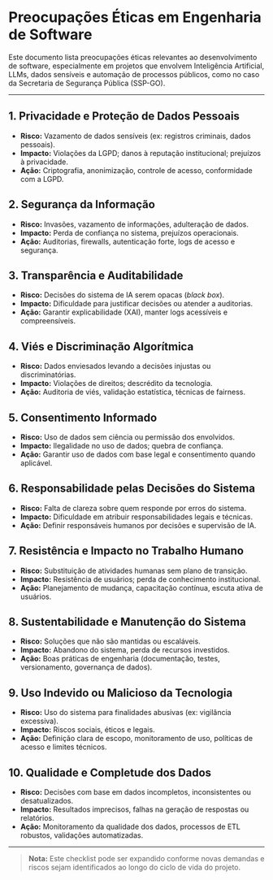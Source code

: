 # Preocupações Éticas em Engenharia de Software

Este documento lista preocupações éticas relevantes ao desenvolvimento de software, especialmente em projetos que envolvem Inteligência Artificial, LLMs, dados sensíveis e automação de processos públicos, como no caso da Secretaria de Segurança Pública (SSP-GO).

---

## 1. Privacidade e Proteção de Dados Pessoais
- **Risco:** Vazamento de dados sensíveis (ex: registros criminais, dados pessoais).
- **Impacto:** Violações da LGPD; danos à reputação institucional; prejuízos à privacidade.
- **Ação:** Criptografia, anonimização, controle de acesso, conformidade com a LGPD.

## 2. Segurança da Informação
- **Risco:** Invasões, vazamento de informações, adulteração de dados.
- **Impacto:** Perda de confiança no sistema, prejuízos operacionais.
- **Ação:** Auditorias, firewalls, autenticação forte, logs de acesso e segurança.

## 3. Transparência e Auditabilidade
- **Risco:** Decisões do sistema de IA serem opacas (*black box*).
- **Impacto:** Dificuldade para justificar decisões ou atender a auditorias.
- **Ação:** Garantir explicabilidade (XAI), manter logs acessíveis e compreensíveis.

## 4. Viés e Discriminação Algorítmica
- **Risco:** Dados enviesados levando a decisões injustas ou discriminatórias.
- **Impacto:** Violações de direitos; descrédito da tecnologia.
- **Ação:** Auditoria de viés, validação estatística, técnicas de fairness.

## 5. Consentimento Informado
- **Risco:** Uso de dados sem ciência ou permissão dos envolvidos.
- **Impacto:** Ilegalidade no uso de dados; quebra de confiança.
- **Ação:** Garantir uso de dados com base legal e consentimento quando aplicável.

## 6. Responsabilidade pelas Decisões do Sistema
- **Risco:** Falta de clareza sobre quem responde por erros do sistema.
- **Impacto:** Dificuldade em atribuir responsabilidades legais e técnicas.
- **Ação:** Definir responsáveis humanos por decisões e supervisão de IA.

## 7. Resistência e Impacto no Trabalho Humano
- **Risco:** Substituição de atividades humanas sem plano de transição.
- **Impacto:** Resistência de usuários; perda de conhecimento institucional.
- **Ação:** Planejamento de mudança, capacitação contínua, escuta ativa de usuários.

## 8. Sustentabilidade e Manutenção do Sistema
- **Risco:** Soluções que não são mantidas ou escaláveis.
- **Impacto:** Abandono do sistema, perda de recursos investidos.
- **Ação:** Boas práticas de engenharia (documentação, testes, versionamento, governança de dados).

## 9. Uso Indevido ou Malicioso da Tecnologia
- **Risco:** Uso do sistema para finalidades abusivas (ex: vigilância excessiva).
- **Impacto:** Riscos sociais, éticos e legais.
- **Ação:** Definição clara de escopo, monitoramento de uso, políticas de acesso e limites técnicos.

## 10. Qualidade e Completude dos Dados
- **Risco:** Decisões com base em dados incompletos, inconsistentes ou desatualizados.
- **Impacto:** Resultados imprecisos, falhas na geração de respostas ou relatórios.
- **Ação:** Monitoramento da qualidade dos dados, processos de ETL robustos, validações automatizadas.

---

> **Nota:** Este checklist pode ser expandido conforme novas demandas e riscos sejam identificados ao longo do ciclo de vida do projeto.
